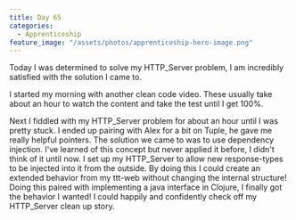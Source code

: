 ```yaml
---
title: Day 65
categories:
  - Apprenticeship
feature_image: "/assets/photos/apprenticeship-hero-image.png"
---
```


Today I was determined to solve my HTTP_Server problem, I am incredibly satisfied with the
solution I came to.

I started my morning with another clean code video. These usually take about an hour to watch the content
and take the test until I get 100%.

Next I fiddled with my HTTP_Server problem for about an hour until I was pretty stuck. I ended up
pairing with Alex for a bit on Tuple, he gave me really helpful pointers. The solution we came to was
to use dependency injection. I've learned of this concept but never applied it before, I didn't think of
it until now. I set up my HTTP_Server to allow new response-types to be injected into it from the outside.
By doing this I could create an extended behavior from my ttt-web without changing the internal structure!
Doing this paired with implementing a java interface in Clojure, I finally got the behavior I wanted! I
could happily and confidently check off my HTTP_Server clean up story.